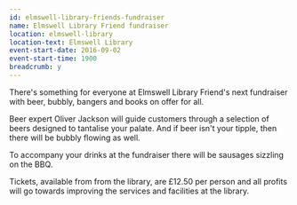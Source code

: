 ```yaml
---
id: elmswell-library-friends-fundraiser
name: Elmswell Library Friend fundraiser
location: elmswell-library
location-text: Elmswell Library
event-start-date: 2016-09-02
event-start-time: 1900
breadcrumb: y
---
```


There's something for everyone at Elmswell Library Friend's next fundraiser with beer, bubbly, bangers and books on offer for all.

Beer expert Oliver Jackson will guide customers through a selection of beers designed to tantalise your palate. And if beer isn't your tipple, then there will be bubbly flowing as well.

To accompany your drinks at the fundraiser there will be sausages sizzling on the BBQ.

Tickets, available from from the library, are &pound;12.50 per person and all profits will go towards improving the services and facilities at the library.
